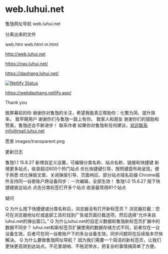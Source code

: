 # web.luhui.net
鲁虺网址导航 web.luhui.net

分离出来的文件

web.htm
web.html
m.html

http://web.luhui.net

https://nav.luhui.net/

https://daohang.luhui.net/

[![Netlify Status](https://api.netlify.com/api/v1/badges/502e1979-2955-4303-ac96-7a47e903af16/deploy-status)](https://app.netlify.com/sites/webdaohang/deploys)

https://webdaohang.netlify.app/

Thank you

致屏幕前的你 谢谢你对鲁虺的关注，希望我能真正帮助你：化繁为简、提升效率。 致早期用户 谢谢你们与鲁虺一路上有你。 致家人和朋友 谢谢你们的鼓励和赞美，鲁虺还会不断进步！ 联系作者 如果你对鲁虺有任何建议，欢迎联系info@mail.luhui.net

 愿景
images/transparent.png

更新日志

鲁虺1.1 15.8.27
新增自定义设置，可编辑分类名称、站点名称、链接和快捷键
新增更多站点，收录超过600个热门站点
优化快捷键引导，按照键盘布局呈现，便于熟悉
优化弹层文案、关闭弹层引导、页面响应、部分站点域名前缀
Chrome插件支持同一谷歌账户跨设备同步：一次编辑，全部生效！
鲁虺1.0 15.6.27
按下快捷键直达站点
点击分类标签打开多个站点
收录最常用81个站点


疑问

Q 为什么按下快捷键或分类名称后，浏览器没有打开新标签页？
浏览器拦截：您可在浏览器地址栏或底部工具栏找到广告或页面拦截选项，然后选择“允许来自luhui.net的弹出窗口。”
Q 为什么luhui.net的自定义数据和鲁虺新标签页扩展中的数据不同步？
luhui.net和新标签页扩展使用的数据存储方式不同，前者仅在一台设备生效，后者可在同一谷歌账户下的多台设备生效。同步问题将在后续版本尽快解决。
Q 为什么要做鲁虺网址导航？
因为我们需要一个简洁的新标签页，让我们更快更高效到达站点。不花里胡哨、不拖泥带水，把复杂的事情搞简单了方便。


